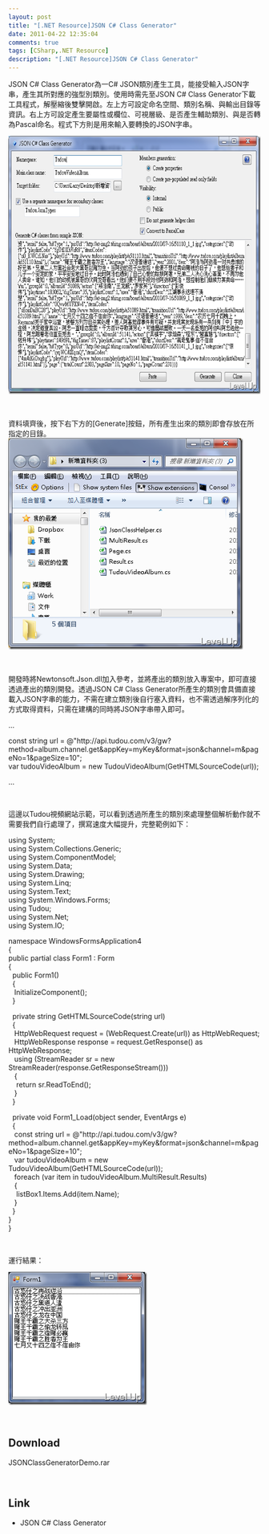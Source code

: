 ```yaml
---
layout: post
title: "[.NET Resource]JSON C# Class Generator"
date: 2011-04-22 12:35:04
comments: true
tags: [CSharp,.NET Resource]
description: "[.NET Resource]JSON C# Class Generator"
---
```

<p>
	JSON C# Class Generator為一C# JSON類別產生工具，能接受輸入JSON字串，產生其所對應的強型別類別。使用時需先至JSON C# Class Generator下載工具程式，解壓縮後雙擊開啟。左上方可設定命名空間、類別名稱、與輸出目錄等資訊。右上方可設定產生要屬性或欄位、可視層級、是否產生輔助類別、與是否轉為Pascal命名。程式下方則是用來輸入要轉換的JSON字串。</p>
<p>
	<img alt="image" border="0" height="514" src="\images\posts\23323\image_thumb.png" width="684" /></p>
<p>
	 </p>
<p>
	資料填齊後，按下右下方的[Generate]按鈕，所有產生出來的類別即會存放在所指定的目錄。<br />
	<img alt="image" border="0" height="421" src="\images\posts\23323\image_thumb_1.png" width="469" /></p>
<p>
	 </p>
<p>
	開發時將Newtonsoft.Json.dll加入參考，並將產出的類別放入專案中，即可直接透過產出的類別開發。透過JSON C# Class Generator所產生的類別會具備直接載入JSON字串的能力，不需在建立類別後自行塞入資料，也不需透過解序列化的方式取得資料，只需在建構的同時將JSON字串帶入即可。</p>
<p>
	...</p>
<p>
	const string url = @"http://api.tudou.com/v3/gw?method=album.channel.get&amp;appKey=myKey&amp;format=json&amp;channel=m&amp;pageNo=1&amp;pageSize=10";<br />
	var tudouVideoAlbum = new TudouVideoAlbum(GetHTMLSourceCode(url));</p>
<p>
	...</p>
<p>
	 </p>
<p>
	這邊以Tudou視頻網站示範，可以看到透過所產生的類別來處理整個解析動作就不需要我們自行處理了，撰寫速度大幅提升，完整範例如下：</p>
<p>
	using System;<br />
	using System.Collections.Generic;<br />
	using System.ComponentModel;<br />
	using System.Data;<br />
	using System.Drawing;<br />
	using System.Linq;<br />
	using System.Text;<br />
	using System.Windows.Forms;<br />
	using Tudou;<br />
	using System.Net;<br />
	using System.IO;</p>
<p>
	namespace WindowsFormsApplication4<br />
	{<br />
	public partial class Form1 : Form<br />
	{<br />
	  public Form1()<br />
	  {<br />
	   InitializeComponent();<br />
	  }</p>
<p>
	  private string GetHTMLSourceCode(string url)<br />
	  {<br />
	   HttpWebRequest request = (WebRequest.Create(url)) as HttpWebRequest;<br />
	   HttpWebResponse response = request.GetResponse() as HttpWebResponse;<br />
	   using (StreamReader sr = new StreamReader(response.GetResponseStream()))<br />
	   {<br />
	    return sr.ReadToEnd();<br />
	   }<br />
	  }</p>
<p>
	  private void Form1_Load(object sender, EventArgs e)<br />
	  {<br />
	   const string url = @"http://api.tudou.com/v3/gw?method=album.channel.get&amp;appKey=myKey&amp;format=json&amp;channel=m&amp;pageNo=1&amp;pageSize=10";<br />
	   var tudouVideoAlbum = new TudouVideoAlbum(GetHTMLSourceCode(url));<br />
	   foreach (var item in tudouVideoAlbum.MultiResult.Results)<br />
	   {<br />
	    listBox1.Items.Add(item.Name);<br />
	   }<br />
	  }<br />
	}<br />
	}</p>
<p>
	 </p>
<p>
	運行結果：</p>
<p>
	<img alt="image" border="0" height="265" src="\images\posts\23323\image_thumb_2.png" width="277" /></p>
<p>
	 </p>
<h2>
	Download</h2>
<p>
	JSONClassGeneratorDemo.rar</p>
<p>
	 </p>
<h2>
	Link</h2>
<ul>
	<li>
		JSON C# Class Generator</li>
</ul>
